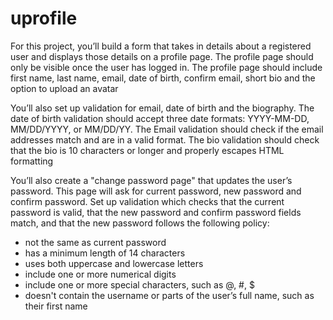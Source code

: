 # uprofile
For this project, you’ll build a form that takes in details about a registered user and displays those details on a profile page. The profile page should only be visible once the user has logged in. The profile page should include first name, last name, email, date of birth, confirm email, short bio and the option to upload an avatar

You’ll also set up validation for email, date of birth and the biography. The date of birth validation should accept three date formats: YYYY-MM-DD, MM/DD/YYYY, or MM/DD/YY. The Email validation should check if the email addresses match and are in a valid format. The bio validation should check that the bio is 10 characters or longer and properly escapes HTML formatting

You’ll also create a "change password page" that updates the user’s password. This page will ask for current password, new password and confirm password. Set up validation which checks that the current password is valid, that the new password and confirm password fields match, and that the new password follows the following policy:

* not the same as current password
* has a minimum length of 14 characters
* uses both uppercase and lowercase letters
* include one or more numerical digits
* include one or more special characters, such as @, #, $
* doesn't contain the username or parts of the user’s full name, such as their first name
